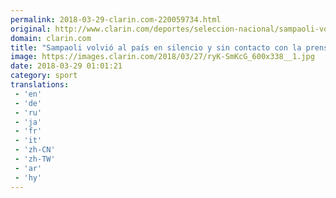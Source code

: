 ```yaml
---
permalink: 2018-03-29-clarin.com-220059734.html
original: http://www.clarin.com/deportes/seleccion-nacional/sampaoli-volvio-pais-silencio-contacto-prensa_0_Bkhl-htcf.html
domain: clarin.com
title: "Sampaoli volvió al país en silencio y sin contacto con la prensa"
image: https://images.clarin.com/2018/03/27/ryK-SmKcG_600x338__1.jpg
date: 2018-03-29 01:01:21
category: sport
translations: 
 - 'en'
 - 'de'
 - 'ru'
 - 'ja'
 - 'fr'
 - 'it'
 - 'zh-CN'
 - 'zh-TW'
 - 'ar'
 - 'hy'
---
```



